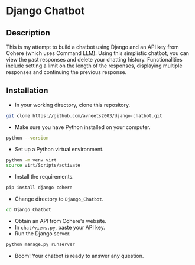 # Django Chatbot

## Description
This is my attempt to build a chatbot using Django and an API key from Cohere (which uses Command LLM). Using this simplistic chatbot, you can view the past responses and delete your chatting history.  Functionalities include setting a limit on the length of the responses, displaying multiple responses and continuing the previous response.

## Installation

- In your working directory, clone this repository.
```sh
git clone https://github.com/avneets2003/django-chatbot.git
```
- Make sure you have Python installed on your computer.
```sh
python --version
```
- Set up a Python virtual environment.
```sh
python -m venv virt
source virt/Scripts/activate
```
- Install the requirements.
```sh
pip install django cohere
```
- Change directory to `Django_Chatbot`.
```sh
cd Django_Chatbot
```
- Obtain an API from Cohere's website.
- In `chat/views.py`, paste your API key.
- Run the Django server.
```sh
python manage.py runserver
```
- Boom! Your chatbot is ready to answer any question.

